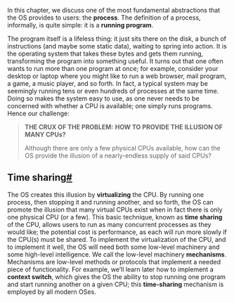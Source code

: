 In this chapter, we discuss one of the most fundamental abstractions that the OS provides to users: the **process**. The definition of a process, informally, is quite simple: it is a **running program**.

The program itself is a lifeless thing: it just sits there on the disk, a bunch of instructions (and maybe some static data), waiting to spring into action. It is the operating system that takes these bytes and gets them running, transforming the program into something useful. It turns out that one often wants to run more than one program at once; for example, consider your desktop or laptop where you might like to run a web browser, mail program, a game, a music player, and so forth. In fact, a typical system may be seemingly running tens or even hundreds of processes at the same time. Doing so makes the system easy to use, as one never needs to be concerned with whether a CPU is available; one simply runs programs. Hence our challenge:

> **THE CRUX OF THE PROBLEM:** **HOW TO PROVIDE THE ILLUSION OF MANY CPUs?**
> 
> Although there are only a few physical CPUs available, how can the OS provide the illusion of a nearly-endless supply of said CPUs?

## Time sharing[#](https://www.educative.io/courses/operating-systems-virtualization-concurrency-persistence/JYg3Qvzgk82#Time-sharing)

The OS creates this illusion by **virtualizing** the CPU. By running one process, then stopping it and running another, and so forth, the OS can promote the illusion that many virtual CPUs exist when in fact there is only one physical CPU (or a few). This basic technique, known as **time sharing** of the CPU, allows users to run as many concurrent processes as they would like; the potential cost is performance, as each will run more slowly if the CPU(s) must be shared. To implement the virtualization of the CPU, and to implement it well, the OS will need both some low-level machinery and some high-level intelligence. We call the low-level machinery **mechanisms**. Mechanisms are low-level methods or protocols that implement a needed piece of functionality. For example, we’ll learn later how to implement a **context switch**, which gives the OS the ability to stop running one program and start running another on a given CPU; this **time-sharing** mechanism is employed by all modern OSes.